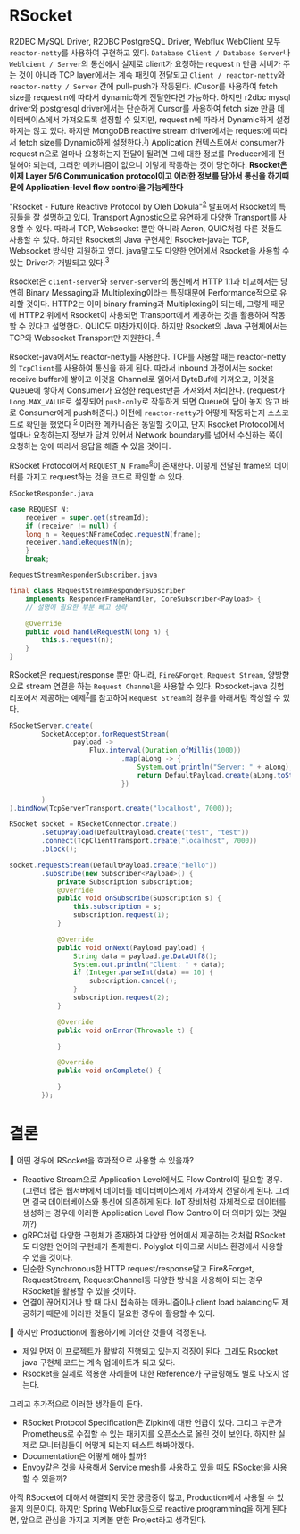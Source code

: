 # RSocket

R2DBC MySQL Driver, R2DBC PostgreSQL Driver, Webflux WebClient 모두 `reactor-netty`를 사용하여 구현하고 있다. `Database Client / Database Server`나 `Weblcient / Server`의 통신에서 실제로 client가 요청하는 request n 만큼 서버가 주는 것이 아니라 TCP layer에서는 계속 패킷이 전달되고 `Client / reactor-netty`와 `reactor-netty / Server` 간에 pull-push가 작동된다. (Cusor를 사용하여 fetch size를 request n에 따라서 dynamic하게 전달한다면 가능하다. 하지만 r2dbc mysql driver와 postgresql driver에서는 단순하게 Cursor를 사용하여 fetch size 만큼 데이터베이스에서 가져오도록 설정할 수 있지만, request n에 따라서 Dynamic하게 설정하지는 않고 있다. 하지만 MongoDB reactive stream driver에서는 request에 따라서 fetch size를 Dynamic하게 설정한다.<sup>[1][1]</sup>) Application 컨텍스트에서 consumer가 request n으로 얼마나 요청하는지 전달이 될려면 그에 대한 정보를 Producer에게 전달해야 되는데, 그러한 메카니즘이 없으니 이렇게 작동하는 것이 당연하다. **Rsocket은 이제 Layer 5/6 Communication protocol이고 이러한 정보를 담아서 통신을 하기때문에 Application-level flow control을 가능케한다**

"Rsocket - Future Reactive Protocol by Oleh Dokula"<sup>[2][2]</sup> 발표에서 Rsocket의 특징들을 잘 설명하고 있다. Transport Agnostic으로 유연하게 다양한 Transport를 사용할 수 있다. 따라서 TCP, Websocket 뿐만 아니라 Aeron, QUIC처럼 다른 것들도 사용할 수 있다. 하지만 Rsocket의 Java 구현체인 Rsocket-java는 TCP, Websocket 방식만 지원하고 있다. java말고도 다양한 언어에서 Rsocket을 사용할 수 있는 Driver가 개발되고 있다.<sup>[3][3]</sup>

Rsocket은 `client-server`와 `server-server`의 통신에서 HTTP 1.1과 비교해서는 당연히 Binary Messaging과 Multiplexing이라는 특징때문에 Performance적으로 유리할 것이다. HTTP2는 이미 binary framing과 Multiplexing이 되는데, 그렇게 때문에 HTTP2 위에서 Rsocket이 사용되면 Transport에서 제공하는 것을 활용하여 작동할 수 있다고 설명한다. QUIC도 마찬가지이다. 하지만 Rsocket의 Java 구현체에서는 TCP와 Websocket Transport만 지원한다. <sup>[4][4]</sup>

Rsocket-java에서도 reactor-netty를 사용한다. TCP를 사용할 때는 reactor-netty의 `TcpClient`를 사용하여 통신을 하게 된다. 따라서 inbound 과정에서는 socket receive buffer에 쌓이고 이것을 Channel로 읽어서 ByteBuf에 가져오고, 이것을 Queue에 쌓아서 Consumer가 요청한 request만큼 가져와서 처리한다. (request가 `Long.MAX_VALUE`로 설정되어 `push-only`로 작동하게 되면 Queue에 담아 놓지 않고 바로 Consumer에게 push해준다.) 이전에 `reactor-netty`가 어떻게 작동하는지 소스코드로 확인을 했었다 <sup>[5][5]</sup> 이러한 메카니즘은 동일할 것이고, 단지 Rsocket Protocol에서 얼마나 요청하는지 정보가 담겨 있어서 Network boundary를 넘어서 수신하는 쪽이 요청하는 양에 따라서 응답을 해줄 수 있을 것이다. 

RSocket Protocol에서 `REQUEST_N Frame`<sup>[6][6]</sup>이 존재한다. 이렇게 전달된 frame의 데이터를 가지고 request하는 것을 코드로 확인할 수 있다.

`RSocketResponder.java`
```java
case REQUEST_N:
    receiver = super.get(streamId);
    if (receiver != null) {
    long n = RequestNFrameCodec.requestN(frame);
    receiver.handleRequestN(n);
    }
    break;
```

`RequestStreamResponderSubscriber.java`
```java
final class RequestStreamResponderSubscriber
    implements ResponderFrameHandler, CoreSubscriber<Payload> {
    // 설명에 필요한 부분 빼고 생략

    @Override
    public void handleRequestN(long n) {
        this.s.request(n);
    }
}
```

RSocket은 request/response 뿐만 아니라, `Fire&Forget`, `Request Stream`, 양방향으로 stream 연결을 하는 `Request Channel`을 사용할 수 있다. Rosocket-java 깃헙 리포에서 제공하는 예제<sup>[7][7]</sup>를 참고하여 `Request Stream`의 경우를 아래처럼 작성할 수 있다.

```java
RSocketServer.create(
        SocketAcceptor.forRequestStream(
                payload ->
                    Flux.interval(Duration.ofMillis(1000))
                            .map(aLong -> {
                                System.out.println("Server: " + aLong);
                                return DefaultPayload.create(aLong.toString());
                            })

        )
).bindNow(TcpServerTransport.create("localhost", 7000));

RSocket socket = RSocketConnector.create()
        .setupPayload(DefaultPayload.create("test", "test"))
        .connect(TcpClientTransport.create("localhost", 7000))
        .block();

socket.requestStream(DefaultPayload.create("hello"))
        .subscribe(new Subscriber<Payload>() {
            private Subscription subscription;
            @Override
            public void onSubscribe(Subscription s) {
                this.subscription = s;
                subscription.request(1);
            }

            @Override
            public void onNext(Payload payload) {
                String data = payload.getDataUtf8();
                System.out.println("Client: " + data);
                if (Integer.parseInt(data) == 10) {
                    subscription.cancel();
                }
                subscription.request(2);
            }

            @Override
            public void onError(Throwable t) {

            }

            @Override
            public void onComplete() {

            }
        });
```

# 결론

🤔 어떤 경우에 RSocket을 효과적으로 사용할 수 있을까?

- Reactive Stream으로 Application Level에서도 Flow Control이 필요할 경우. (그런데 많은 웹서버에서 데이터를 데이터베이스에서 가져와서 전달하게 된다. 그러면 결국 데이터베이스와 통신에 의존하게 된다. IoT 장비처럼 자체적으로 데이터를 생성하는 경우에 이러한 Application Level Flow Control이 더 의미가 있는 것일까?)
- gRPC처럼 다양한 구현체가 존재하여 다양한 언어에서 제공하는 것처럼 RSocket도 다양한 언어의 구현체가 존재한다. Polyglot 마이크로 서비스 환경에서 사용할 수 있을 것이다.
- 단순한 Synchronous한 HTTP request/response말고 Fire&Forget, RequestStream, RequestChannel등 다양한 방식을 사용해야 되는 경우 RSocket을 활용할 수 있을 것이다.
- 연결이 끊어지거나 할 때 다시 접속하는 메카니즘이나 client load balancing도 제공하기 때문에 이러한 것들이 필요한 경우에 활용할 수 있다.

🤔 하지만 Production에 활용하기에 이러한 것들이 걱정된다.

- 제일 먼저 이 프로젝트가 활발히 진행되고 있는지 걱징이 된다. 그래도 Rsocket java 구현체 코드는 계속 업데이트가 되고 있다.
- Rsocket을 실제로 적용한 사례들에 대한 Reference가 구글링해도 별로 나오지 않는다.

그리고 추가적으로 이러한 생각들이 든다.

- RSocket Protocol Specification은 Zipkin에 대한 언급이 있다. 그리고 누군가 Prometheus로 수집할 수 있는 패키지를 오픈소스로 올린 것이 보인다. 하지만 실제로 모니터링들이 어떻게 되는지 테스트 해봐야겠다.
- Documentation은 어떻게 해야 할까?
- Envoy같은 것을 사용해서 Service mesh를 사용하고 있을 때도 RSocket을 사용할 수 있을까?

아직 RSocket에 대해서 해결되지 못한 궁금증이 많고, Production에서 사용될 수 있을지 의문이다. 하지만 Spring WebFlux등으로 reactive programming을 하게 된다면, 앞으로 관심을 가지고 지켜볼 만한 Project라고 생각된다.

[1]: https://github.com/jayground8/spring/tree/main/mongodb-reactive-stream-driver

[2]: https://www.youtube.com/watch?v=KapSjhUYSz4&t=668s

[3]: https://github.com/rsocket

[4]: https://github.com/rsocket/rsocket-java/tree/master/rsocket-transport-netty/src/main/java/io/rsocket/transport/netty

[5]: https://github.com/jayground8/spring/tree/main/reactor-netty-core

[6]: https://rsocket.io/about/protocol#request_n-frame-0x08

[7]: https://github.com/rsocket/rsocket-java/blob/c80b3cb6437046f3ccc79136a66299448f58c561/rsocket-examples/src/main/java/io/rsocket/examples/transport/tcp/stream/ClientStreamingToServer.java